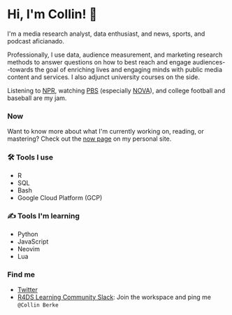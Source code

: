 # Hi, I'm Collin! 👋

I'm a media research analyst, data enthusiast, and news, sports, and podcast aficianado. 

Professionally, I use data, audience measurement, and marketing research methods to answer questions on how to best reach and engage audiences--towards the goal of enriching lives and engaging minds with public media content and services. I also adjunct university courses on the side. 

Listening to [NPR](https://www.npr.org/), watching [PBS](https://www.pbs.org/) (especially [NOVA](https://www.pbs.org/wgbh/nova/)), and college football and baseball are my jam. 

### Now

Want to know more about what I'm currently working on, reading, or mastering? Check out the [now page](https://www.collinberke.com/now/) on my personal site.

### :hammer_and_wrench: Tools I use

* R
* SQL
* Bash
* Google Cloud Platform (GCP)

### :writing_hand: Tools I'm learning

* Python
* JavaScript
* Neovim
* Lua

### Find me
* [Twitter](https://twitter.com/BerkeCollin)
* [R4DS Learning Community Slack](https://www.rfordatasci.com/): Join the workspace and ping me `@Collin Berke`
